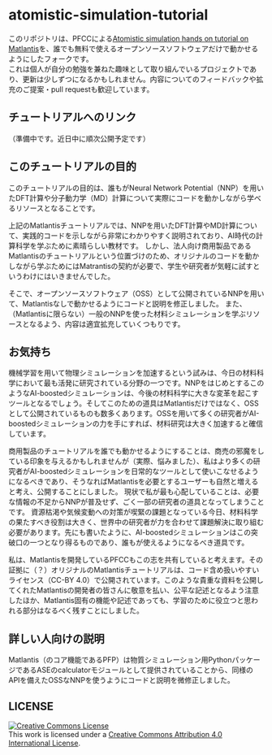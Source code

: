 # atomistic-simulation-tutorial
このリポジトリは、PFCCによる[Atomistic simulation hands on tutorial on Matlantis](https://matlantis.com/)を、誰でも無料で使えるオープンソースソフトウェアだけで動かせるようにしたフォークです。  
これは個人が自分の勉強を兼ねた趣味として取り組んでいるプロジェクトであり、更新は少しずつになるかもしれません。内容についてのフィードバックや拡充のご提案・pull requestも歓迎しています。

## チュートリアルへのリンク
（準備中です。近日中に順次公開予定です）

## このチュートリアルの目的
このチュートリアルの目的は、誰もがNeural Network Potential（NNP）を用いたDFT計算や分子動力学（MD）計算について実際にコードを動かしながら学べるリソースとなることです。

上記のMatlantisチュートリアルでは、NNPを用いたDFT計算やMD計算について、実践的コードを示しながら非常にわかりやすく説明されており、AI時代の計算科学を学ぶために素晴らしい教材です。
しかし、法人向け商用製品であるMatlantisのチュートリアルという位置づけのため、オリジナルのコードを動かしながら学ぶためにはMatrantisの契約が必要で、学生や研究者が気軽に試すというわけにはいきませんでした。

そこで、オープンソースソフトウェア（OSS）として公開されているNNPを用いて、Matlantisなしで動かせるようにコードと説明を修正しました。
また、（Matlantisに限らない）一般のNNPを使った材料シミュレーションを学ぶリソースとなるよう、内容は適宜拡充していくつもりです。

## お気持ち
機械学習を用いて物理シミュレーションを加速するという試みは、今日の材料科学において最も活発に研究されている分野の一つです。NNPをはじめとするこのようなAI-boostedシミュレーションは、今後の材料科学に大きな変革を起こすツールとなるでしょう。そしてこのための道具はMatlantisだけではなく、OSSとして公開されているものも数多くあります。OSSを用いて多くの研究者がAI-boostedシミュレーションの力を手にすれば、材料研究は大きく加速すると確信しています。

商用製品のチュートリアルを誰でも動かせるようにすることは、商売の邪魔をしている印象を与えるかもしれませんが（実際、悩みました）、私はより多くの研究者がAI-boostedシミュレーションを日常的なツールとして使いこなせるようになるべきであり、そうなればMatlantisを必要とするユーザーも自然と増えると考え、公開することにしました。
現状で私が最も心配していることは、必要な情報の不足からNNPが普及せず、ごく一部の研究者の道具となってしまうことです。
資源枯渇や気候変動への対策が喫緊の課題となっている今日、材料科学の果たすべき役割は大きく、世界中の研究者が力を合わせて課題解決に取り組む必要があります。先にも書いたように、AI-boostedシミュレーションはこの突破口の一つとなり得るものであり、誰もが使えるようになるべき道具です。

私は、Matlantisを開発しているPFCCもこの志を共有していると考えます。その証拠に（？）オリジナルのMatlantisチュートリアルは、コード含め扱いやすいライセンス（CC-BY 4.0）で公開されています。このような貴重な資料を公開してくれたMatlantisの開発者の皆さんに敬意を払い、公平な記述となるよう注意したほか、Matlantis固有の機能や記述であっても、学習のために役立つと思われる部分はなるべく残すことにしました。

## 詳しい人向けの説明
Matlantis（のコア機能であるPFP）は物質シミュレーション用PythonパッケージであるASEのcalculatorモジュールとして提供されていることから、同様のAPIを備えたOSSなNNPを使うようにコードと説明を微修正しました。


## LICENSE
<a rel="license" href="http://creativecommons.org/licenses/by/4.0/"><img alt="Creative Commons License" style="border-width:0" src="https://i.creativecommons.org/l/by/4.0/88x31.png" /></a><br />This work is licensed under a <a rel="license" href="http://creativecommons.org/licenses/by/4.0/">Creative Commons Attribution 4.0 International License</a>.
